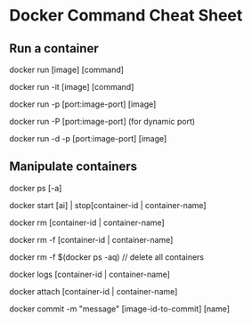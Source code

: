 # Docker Command Cheat Sheet

## Run a container

docker run [image] [command]

docker run -it [image] [command]

docker run -p [port:image-port] [image]

docker run -P [port:image-port] (for dynamic port)

docker run -d -p [port:image-port] [image]

## Manipulate containers

docker ps [-a]

docker start [ai] | stop[container-id | container-name]

docker rm [container-id | container-name]

docker rm -f [container-id | container-name]

docker rm -f $(docker ps -aq) // delete all containers

docker logs [container-id | container-name]

docker attach [container-id | container-name]

docker commit -m "message" [image-id-to-commit] [name]
